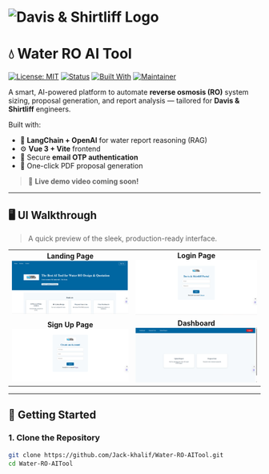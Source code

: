 # <img src="./logo.png" alt="Davis & Shirtliff Logo" width="200"/>

# 💧 Water RO AI Tool

[![License: MIT](https://img.shields.io/badge/License-MIT-blue.svg)](LICENSE)
[![Status](https://img.shields.io/badge/status-active-brightgreen)]()
[![Built With](https://img.shields.io/badge/built_with-Vue3-blue?logo=vue.js)]()
[![Maintainer](https://img.shields.io/badge/maintainer-Jack--khalif-blue)](https://github.com/Jack-khalif)

A smart, AI-powered platform to automate **reverse osmosis (RO)** system sizing, proposal generation, and report analysis — tailored for **Davis & Shirtliff** engineers.

Built with:
- 🧠 **LangChain + OpenAI** for water report reasoning (RAG)
- ⚙️ **Vue 3 + Vite** frontend
- 🔐 Secure **email OTP authentication**
- 🧾 One-click PDF proposal generation

> 🎥 **Live demo video coming soon!**

---

## 🖥️ UI Walkthrough

> A quick preview of the sleek, production-ready interface.

<div align="center">

<table>
  <tr>
    <td align="center">
      <strong>Landing Page</strong><br>
      <img src="https://github.com/Jack-khalif/Water-RO-AITool/blob/main/landing%20page.png" width="400"/>
    </td>
    <td align="center">
      <strong>Login Page</strong><br>
      <img src="https://github.com/Jack-khalif/Water-RO-AITool/blob/main/officallogin.png" width="400"/>
    </td>
  </tr>
  <tr>
    <td align="center">
      <strong>Sign Up Page</strong><br>
      <img src="https://github.com/Jack-khalif/Water-RO-AITool/blob/main/sign%20up%20page.png" width="400"/>
    </td>
    <td align="center">
      <strong>Dashboard</strong><br>
      <img src="https://github.com/Jack-khalif/Water-RO-AITool/blob/main/dashboard.png" width="400"/>
    </td>
  </tr>
</table>

</div>

---

## 🚀 Getting Started

### 1. Clone the Repository

```bash
git clone https://github.com/Jack-khalif/Water-RO-AITool.git
cd Water-RO-AITool
